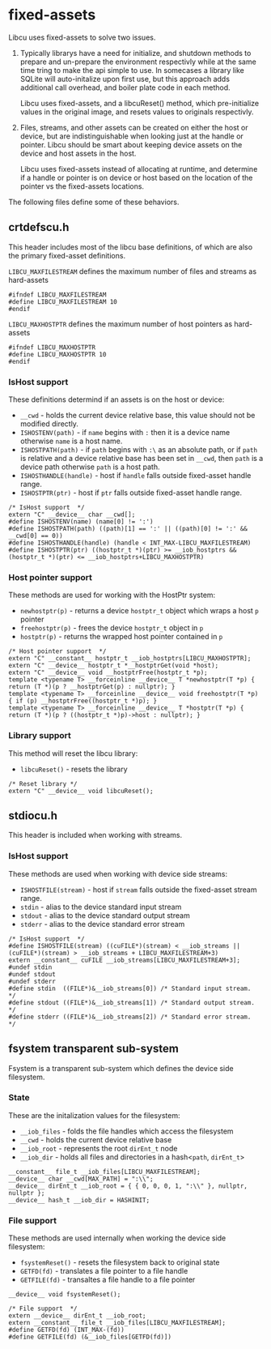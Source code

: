# fixed-assets

Libcu uses fixed-assets to solve two issues.

1. Typically librarys have a need for initialize, and shutdown methods to prepare and un-prepare the environment respectivly while at the same time tring to make the api simple to use. In somecases a library like SQLite will auto-initalize upon first use, but this approach adds additional call overhead, and boiler plate code in each method.

   Libcu uses fixed-assets, and a libcuReset() method, which pre-initialize values in the original image, and resets values to originals respectivly.

2. Files, streams, and other assets can be created on either the host or device, but are indistinguishable when looking just at the handle or pointer. Libcu should be smart about keeping device assets on the device and host assets in the host.

    Libcu uses fixed-assets instead of allocating at runtime, and determine if a handle or pointer is on device or host based on the location of the pointer vs the fixed-assets locations.


The following files define some of these behaviors.


## crtdefscu.h

This header includes most of the libcu base definitions, of which are also the primary fixed-asset definitions.

`LIBCU_MAXFILESTREAM` defines the maximum number of files and streams as hard-assets
```
#ifndef LIBCU_MAXFILESTREAM
#define LIBCU_MAXFILESTREAM 10
#endif
```

`LIBCU_MAXHOSTPTR` defines the maximum number of host pointers as hard-assets
```
#ifndef LIBCU_MAXHOSTPTR
#define LIBCU_MAXHOSTPTR 10
#endif
```

### IsHost support
These definitions determind if an assets is on the host or device:
* `__cwd` - holds the current device relative base, this value should not be modified directly.
* `ISHOSTENV(path)` - if `name` begins with `:` then it is a device name otherwise `name` is a host name.
* `ISHOSTPATH(path)` - if `path` begins with `:\` as an absolute path, or if `path` is relative and a device relative base has been set in `__cwd`, then `path` is a device path otherwise `path` is a host path.
* `ISHOSTHANDLE(handle)` - host if `handle` falls outside fixed-asset handle range.
* `ISHOSTPTR(ptr)` - host if `ptr` falls outside fixed-asset handle range.
```
/* IsHost support  */
extern "C" __device__ char __cwd[];
#define ISHOSTENV(name) (name[0] != ':')
#define ISHOSTPATH(path) ((path)[1] == ':' || ((path)[0] != ':' && __cwd[0] == 0))
#define ISHOSTHANDLE(handle) (handle < INT_MAX-LIBCU_MAXFILESTREAM)
#define ISHOSTPTR(ptr) ((hostptr_t *)(ptr) >= __iob_hostptrs && (hostptr_t *)(ptr) <= __iob_hostptrs+LIBCU_MAXHOSTPTR)
```

### Host pointer support
These methods are used for working with the HostPtr system:
* `newhostptr(p)` - returns a device `hostptr_t` object which wraps a host `p` pointer
* `freehostptr(p)` - frees the device `hostptr_t` object in `p`
* `hostptr(p)` - returns the wrapped host pointer contained in `p`
```
/* Host pointer support  */
extern "C" __constant__ hostptr_t __iob_hostptrs[LIBCU_MAXHOSTPTR];
extern "C" __device__ hostptr_t *__hostptrGet(void *host);
extern "C" __device__ void __hostptrFree(hostptr_t *p);
template <typename T> __forceinline __device__ T *newhostptr(T *p) { return (T *)(p ? __hostptrGet(p) : nullptr); }
template <typename T> __forceinline __device__ void freehostptr(T *p) { if (p) __hostptrFree((hostptr_t *)p); }
template <typename T> __forceinline __device__ T *hostptr(T *p) { return (T *)(p ? ((hostptr_t *)p)->host : nullptr); }
```

### Library support
This method will reset the libcu library:
* `libcuReset()` - resets the library
```
/* Reset library */
extern "C" __device__ void libcuReset();
```


## stdiocu.h

This header is included when working with streams.

### IsHost support
These methods are used when working with device side streams:
* `ISHOSTFILE(stream)` - host if `stream` falls outside the fixed-asset stream range.
* `stdin` - alias to the device standard input stream
* `stdout` - alias to the device standard output stream
* `stderr` - alias to the device standard error stream
```
/* IsHost support  */
#define ISHOSTFILE(stream) ((cuFILE*)(stream) < __iob_streams || (cuFILE*)(stream) > __iob_streams + LIBCU_MAXFILESTREAM+3)
extern __constant__ cuFILE __iob_streams[LIBCU_MAXFILESTREAM+3];
#undef stdin
#undef stdout
#undef stderr
#define stdin  ((FILE*)&__iob_streams[0]) /* Standard input stream.  */
#define stdout ((FILE*)&__iob_streams[1]) /* Standard output stream.  */
#define stderr ((FILE*)&__iob_streams[2]) /* Standard error stream.  */
```


## fsystem transparent sub-system

Fsystem is a transparent sub-system which defines the device side filesystem.

### State
These are the initalization values for the filesystem:
* `__iob_files` - folds the file handles which access the filesystem
* `__cwd` - holds the current device relative base
* `__iob_root` - represents the root `dirEnt_t` node
* `__iob_dir` - holds all files and directories in a hash<`path`, `dirEnt_t`>
```
__constant__ file_t __iob_files[LIBCU_MAXFILESTREAM];
__device__ char __cwd[MAX_PATH] = ":\\";
__device__ dirEnt_t __iob_root = { { 0, 0, 0, 1, ":\\" }, nullptr, nullptr };
__device__ hash_t __iob_dir = HASHINIT;
```

### File support
These methods are used internally when working the device side filesystem:
* `fsystemReset()` - resets the filesystem back to original state
* `GETFD(fd)` - translates a file pointer to a file handle
* `GETFILE(fd)` - transaltes a file handle to a file pointer
```
__device__ void fsystemReset();

/* File support  */
extern __device__ dirEnt_t __iob_root;
extern __constant__ file_t __iob_files[LIBCU_MAXFILESTREAM];
#define GETFD(fd) (INT_MAX-(fd))
#define GETFILE(fd) (&__iob_files[GETFD(fd)])
```
